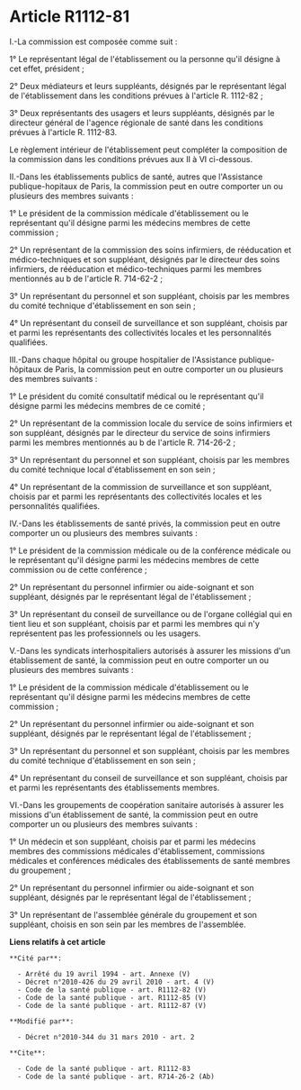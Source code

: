 # Article R1112-81

I.-La commission est composée comme suit : 

1° Le représentant légal de l'établissement ou la personne qu'il désigne à cet effet, président ; 

2° Deux médiateurs et leurs suppléants, désignés par le représentant légal de l'établissement dans les conditions prévues à
l'article R. 1112-82 ; 

3° Deux représentants des usagers et leurs suppléants, désignés par le directeur général de l'agence régionale de santé dans
les conditions prévues à l'article R. 1112-83. 

Le règlement intérieur de l'établissement peut compléter la composition de la commission dans les conditions prévues aux II à
VI ci-dessous. 

II.-Dans les établissements publics de santé, autres que l'Assistance publique-hopitaux de Paris, la commission peut en outre
comporter un ou plusieurs des membres suivants : 

1° Le président de la commission médicale d'établissement ou le représentant qu'il désigne parmi les médecins membres de
cette commission ; 

2° Un représentant de la commission des soins infirmiers, de rééducation et médico-techniques et son suppléant, désignés par
le directeur des soins infirmiers, de rééducation et médico-techniques parmi les membres mentionnés au b de l'article R.
714-62-2 ; 

3° Un représentant du personnel et son suppléant, choisis par les membres du comité technique d'établissement en son sein ; 

4° Un représentant du conseil de surveillance et son suppléant, choisis par et parmi les représentants des collectivités
locales et les personnalités qualifiées. 

III.-Dans chaque hôpital ou groupe hospitalier de l'Assistance publique-hôpitaux de Paris, la commission peut en outre
comporter un ou plusieurs des membres suivants : 

1° Le président du comité consultatif médical ou le représentant qu'il désigne parmi les médecins membres de ce comité ; 

2° Un représentant de la commission locale du service de soins infirmiers et son suppléant, désignés par le directeur du
service de soins infirmiers parmi les membres mentionnés au b de l'article R. 714-26-2 ; 

3° Un représentant du personnel et son suppléant, choisis par les membres du comité technique local d'établissement en son
sein ; 

4° Un représentant de la commission de surveillance et son suppléant, choisis par et parmi les représentants des
collectivités locales et les personnalités qualifiées. 

IV.-Dans les établissements de santé privés, la commission peut en outre comporter un ou plusieurs des membres suivants : 

1° Le président de la commission médicale ou de la conférence médicale ou le représentant qu'il désigne parmi les médecins
membres de cette commission ou de cette conférence ; 

2° Un représentant du personnel infirmier ou aide-soignant et son suppléant, désignés par le représentant légal de
l'établissement ; 

3° Un représentant du conseil de surveillance ou de l'organe collégial qui en tient lieu et son suppléant, choisis par et
parmi les membres qui n'y représentent pas les professionnels ou les usagers.

V.-Dans les syndicats interhospitaliers autorisés à assurer les missions d'un établissement de santé, la commission peut en
outre comporter un ou plusieurs des membres suivants : 

1° Le président de la commission médicale d'établissement ou le représentant qu'il désigne parmi les médecins membres de
cette commission ; 

2° Un représentant du personnel infirmier ou aide-soignant et son suppléant, désignés par le représentant légal de
l'établissement ; 

3° Un représentant du personnel et son suppléant, choisis par les membres du comité technique d'établissement en son sein ; 

4° Un représentant du conseil de surveillance et son suppléant, choisis par et parmi les représentants des établissements
membres. 

VI.-Dans les groupements de coopération sanitaire autorisés à assurer les missions d'un établissement de santé, la commission
peut en outre comporter un ou plusieurs des membres suivants : 

1° Un médecin et son suppléant, choisis par et parmi les médecins membres des commissions médicales d'établissement,
commissions médicales et conférences médicales des établissements de santé membres du groupement ; 

2° Un représentant du personnel infirmier ou aide-soignant et son suppléant, désignés par le représentant légal de
l'établissement ; 

3° Un représentant de l'assemblée générale du groupement et son suppléant, choisis en son sein par les membres de
l'assemblée.

**Liens relatifs à cet article**

	**Cité par**:

	  - Arrêté du 19 avril 1994 - art. Annexe (V)
	  - Décret n°2010-426 du 29 avril 2010 - art. 4 (V)
	  - Code de la santé publique - art. R1112-82 (V)
	  - Code de la santé publique - art. R1112-85 (V)
	  - Code de la santé publique - art. R1112-87 (V)

	**Modifié par**:

	  - Décret n°2010-344 du 31 mars 2010 - art. 2

	**Cite**:

	  - Code de la santé publique - art. R1112-83
	  - Code de la santé publique - art. R714-26-2 (Ab)
